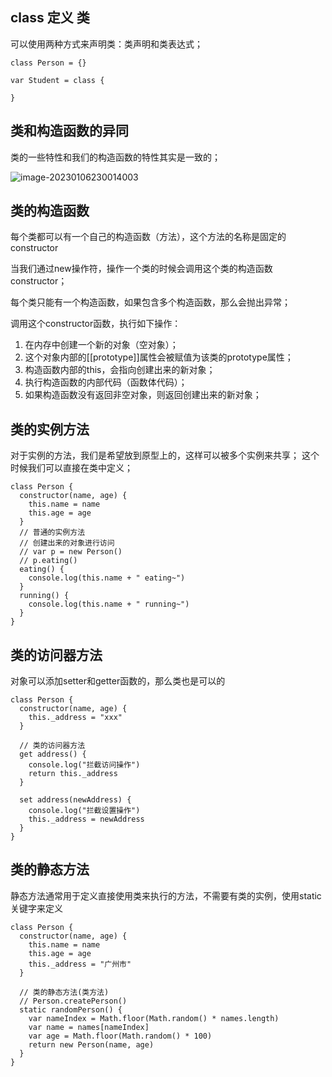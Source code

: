 ## class 定义 类

可以使用两种方式来声明类：类声明和类表达式；

```
class Person = {}

var Student = class {

}
```

## 类和构造函数的异同

类的一些特性和我们的构造函数的特性其实是一致的；

![image-20230106230014003](http://xingyajie.oss-cn-hangzhou.aliyuncs.com/uPic/image-20230106230014003.png)

## 类的构造函数

每个类都可以有一个自己的构造函数（方法），这个方法的名称是固定的constructor

当我们通过new操作符，操作一个类的时候会调用这个类的构造函数constructor； 

每个类只能有一个构造函数，如果包含多个构造函数，那么会抛出异常；

调用这个constructor函数，执行如下操作：

1. 在内存中创建一个新的对象（空对象）；
2. 这个对象内部的[[prototype]]属性会被赋值为该类的prototype属性； 
3. 构造函数内部的this，会指向创建出来的新对象； 
4. 执行构造函数的内部代码（函数体代码）； 
5. 如果构造函数没有返回非空对象，则返回创建出来的新对象；

## 类的实例方法

对于实例的方法，我们是希望放到原型上的，这样可以被多个实例来共享； 这个时候我们可以直接在类中定义；

```
class Person {
  constructor(name, age) {
    this.name = name
    this.age = age
  }
  // 普通的实例方法
  // 创建出来的对象进行访问
  // var p = new Person()
  // p.eating()
  eating() {
    console.log(this.name + " eating~")
  }
  running() {
    console.log(this.name + " running~")
  }
}
```

## 类的访问器方法

对象可以添加setter和getter函数的，那么类也是可以的

```
class Person {
  constructor(name, age) {
    this._address = "xxx"
  }

  // 类的访问器方法
  get address() {
    console.log("拦截访问操作")
    return this._address
  }

  set address(newAddress) {
    console.log("拦截设置操作")
    this._address = newAddress
  }
}
```

## 类的静态方法

静态方法通常用于定义直接使用类来执行的方法，不需要有类的实例，使用static关键字来定义

```
class Person {
  constructor(name, age) {
    this.name = name
    this.age = age
    this._address = "广州市"
  }
  
  // 类的静态方法(类方法)
  // Person.createPerson()
  static randomPerson() {
    var nameIndex = Math.floor(Math.random() * names.length)
    var name = names[nameIndex]
    var age = Math.floor(Math.random() * 100)
    return new Person(name, age)
  }
}
```

